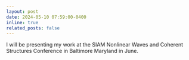 ```yaml
---
layout: post
date: 2024-05-10 07:59:00-0400
inline: true
related_posts: false
---
```


I will be presenting my work at the SIAM Nonlinear Waves and Coherent Structures Conference in Baltimore Maryland in June. 
